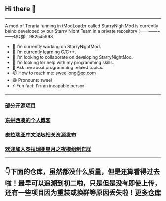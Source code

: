 ## Hi there 👋
---
A mod of Teraria running in tModLoader called StarryNightMod is currently being developed by our Starry Night Team in a private repository !————~——QQ群：982545998

- 🔭 I’m currently working on StarryNightMod.
- 🌱 I’m currently learning C/C++.
- 👯 I’m looking to collaborate on developing StarryNightMod.
- 🤔 I’m looking for help with my programming skills.
- 💬 Ask me about programming related topics.
- 📫 How to reach me: sweellong@qq.com
- 😄 Pronouns: sweel
- ⚡ Fun fact: I'm an incapable person.
---
### [部分开源项目](https://github.com/SweelLong)
### [东拼西凑的个人博客](https://sweellong.github.io)
### [泰拉瑞亚中文论坛相关资源发布](https://www.bbstr.net/members/18970/#resources)
### [欢迎加入泰拉瑞亚星月之夜模组制作群](https://qm.qq.com/q/H72ISrEAsW)
---
## 👇下面的仓库，虽然都没什么质量，但是还算看得过去啦！最早可以追溯到初二啦，只是但是没有即使上传，还有一些项目因为重装或换群等原因丢失啦！[更多仓库](https://github.com/SweelLong?tab=repositories)
